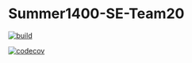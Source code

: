 # Summer1400-SE-Team20

[![build](https://github.com/Star-Academy/Summer1400-SE-Team20/actions/workflows/buildPipeline.yml/badge.svg)](https://github.com/Star-Academy/Summer1400-SE-Team20/actions/workflows/buildPipeline.yml)

[![codecov](https://codecov.io/gh/Star-Academy/Summer1400-SE-Team20/branch/main/graph/badge.svg?token=ET1VQS1K8G)](https://codecov.io/gh/Star-Academy/Summer1400-SE-Team20)
